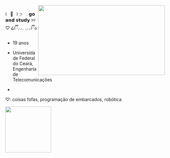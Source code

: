 <img src= "https://github.com/lais-qs/lais-qs/assets/117294213/c3432642-e163-492f-ae33-3fcb745b9622" align="right" height="220" width="400" />

꒰⠀🧁⠀꒱   ੭ㅤ𓈒   𝗴𝗼 𝗮𝗻𝗱 𝘀𝘁𝘂𝗱𝘆   ୨୧ ♡ ໒꒰ྀི⸝⸝․ ․⸝⸝꒱ྀིა

- 19 anos

- Universidade Federal do Ceará, Engenharia de Telecomunicações

- 

 ♡: coisas fofas, programação de embarcados, robótica


<img height="145em" src="https://github-readme-stats.vercel.app/api?username=lais-qs&show_icons=true&theme=omni"/>
</div>
